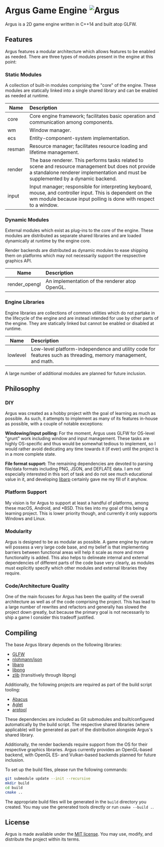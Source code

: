 # Argus Game Engine ![Argus](https://github.com/caseif/Argus/workflows/Argus/badge.svg)

Argus is a 2D game engine written in C++14 and built atop GLFW.

## Features

Argus features a modular architecture which allows features to be enabled as needed. There are three types of modules
present in the engine at this point:

### Static Modules

A collection of built-in modules comprising the "core" of the engine. These modules are statically linked into a single
shared library and can be enabled as needed at runtime.

| Name | Description |
| --- | :-- |
| core | Core engine framework; facilitates basic operation and communication among components. |
| wm | Window manager. |
| ecs | Entity-component-system implementation. |
| resman | Resource manager; facilitates resource loading and lifetime management. |
| render | The base renderer. This performs tasks related to scene and resource management but does not provide a standalone renderer implementation and must be supplemented by a dynamic backend. |
| input | Input manager; responsible for interpreting keyboard, mouse, and controller input. This is dependent on the wm module because input polling is done with respect to a window. |

### Dynamic Modules

External modules which exist as plug-ins to the core of the engine. These modules are distributed as separate shared
libraries and are loaded dynamically at runtime by the engine core.

Render backends are distributed as dynamic modules to ease shipping them on platforms which may not necessarily support
the respsective graphics API.

| Name | Description |
| --- | :-- |
| render_opengl | An implementation of the renderer atop OpenGL. |

### Engine Libraries

Engine libraries are collections of common utilities which do not partake in the lifecycle of the engine and are instead
intended for use by other parts of the engine. They are statically linked but cannot be enabled or disabled at runtime.

| Name | Description |
| --- | :-- |
| lowlevel | Low-level platform-independence and utility code for features such as threading, memory management, and math. |

A large number of additional modules are planned for future inclusion.

## Philosophy

### DIY

Argus was created as a hobby project with the goal of learning as much as possible. As such, it attempts to implement
as many of its features in-house as possible, with a couple of notable exceptions:

**Windowing/input polling:** For the moment, Argus uses GLFW for OS-level "grunt" work including window and input
management. These tasks are highly OS-specific and thus would be somewhat tedious to implement, so I would rather
avoid dedicating any time towards it (if ever) until the project is in a more complete state.

**File format support:** The remaining dependencies are devoted to parsing file/data formats including PNG, JSON, and
DEFLATE data. I am not especially interested in this sort of task and do not see much educational value in it, and
developing [libarp](https://github.com/caseif/libarp) certainly gave me my fill of it anyhow.

### Platform Support

My vision is for Argus to support at least a handful of platforms, among these macOS, Android, and *BSD. This ties into
my goal of this being a learning project. This is lower priority though, and currently it only supports Windows and
Linux.

### Modularity

Argus is designed to be as modular as possible. A game engine by nature will possess a very large code base, and my
belief is that implementing barriers between functional areas will help it scale as more and more functionality is
added. This also helps to delineate internal and external dependencies of different parts of the code base very clearly,
as modules must explicitly specify which other modules and external libraries they require.

### Code/Architecture Quality

One of the main focuses for Argus has been the quality of the overall architecture as well as of the code comprising the
project. This has lead to a large number of rewrites and refactors and generally has slowed the project down greatly,
but because the primary goal is not necessarily to ship a game I consider this tradeoff justified.

## Compiling

The base Argus library depends on the following libraries:

- [GLFW](https://github.com/glfw/glfw/)
- [nlohmann/json](https://github.com/nlohmann/json)
- [libarp](https://github.com/caseif/libarp/)
- [libpng](https://github.com/glennrp/libpng)
- [zlib](https://github.com/madler/zlib) (transitively through libpng)

Additionally, the following projects are required as part of the build script tooling:

- [Abacus](https://github.com/caseif/Abacus)
- [Aglet](https://github.com/caseif/Aglet)
- [arptool](https://github.com/caseif/arptool)

These dependencies are included as Git submodules and built/configured automatically by the build script. The
respective shared libraries (where applicable) will be generated as part of the distribution alongside Argus's shared
library.

Additionally, the render backends require support from the OS for their respective graphics libraries. Argus currently
provides an OpenGL-based backend, with OpenGL ES- and Vulkan-based backends planned for future inclusion.

To set up the build files, please run the following commands:

```bash
git submodule update --init --recursive
mkdir build
cd build
cmake ..
```

The appropriate build files will be generated in the `build` directory you created. You may use the generated tools
directly or run `cmake --build .`.

## License

Argus is made available under the [MIT license](https://opensource.org/licenses/MIT). You may use, modify, and
distribute the project within its terms.
